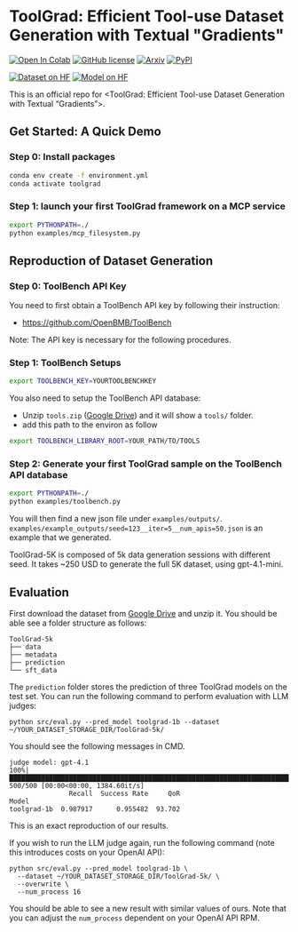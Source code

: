 # ToolGrad: Efficient Tool-use Dataset Generation with Textual "Gradients"
<!--- BADGES: START --->
[![Open In Colab](https://colab.research.google.com/assets/colab-badge.svg)](#colab)
[![GitHub license](https://img.shields.io/badge/License-CC--BY%204.0-blue.svg)][#license]
[![Arxiv](https://img.shields.io/badge/arXiv-2501.23456-B31B1B.svg)][#arxiv-paper] 
[![PyPI](https://img.shields.io/static/v1?label=PyPI&message=toolgrad&color=lightgrey)][#pypi-package] 
<!-- Replace the PyPI badge with ToolGrad later -->

[![Dataset on HF](https://img.shields.io/badge/Dataset-on%20Hugging%20Face-FF6C37?logo=HuggingFace)][#dataset-hf]
[![Model on HF](https://img.shields.io/badge/Model-on%20Hugging%20Face-FF6C37?logo=HuggingFace)][#model-hf]


[#colab]: https://colab.research.google.com/
<!-- Replace the PyPI link with ToolGrad later -->
[#pypi-package]: https://pypi.org/
[#license]: https://img.shields.io/badge/license-CC--BY--NC%204.0-blue
[#arxiv-paper]: https://arxiv.org/

[#dataset-hf]: https://huggingface.co/datasets/
[#model-hf]: https://huggingface.co/models/

<!--- BADGES: END --->

This is an official repo for <ToolGrad: Efficient Tool-use Dataset Generation with Textual “Gradients”>.

## Get Started: A Quick Demo

### Step 0: Install packages

```bash
conda env create -f environment.yml
conda activate toolgrad
```

### Step 1: launch your first ToolGrad framework on a MCP service

```bash
export PYTHONPATH=./
python examples/mcp_filesystem.py
```

## Reproduction of Dataset Generation
### Step 0: ToolBench API Key
You need to first obtain a ToolBench API key by following their instruction:
- https://github.com/OpenBMB/ToolBench


Note: The API key is necessary for the following procedures.
### Step 1: ToolBench Setups
```bash
export TOOLBENCH_KEY=YOURTOOLBENCHKEY
```

You also need to setup the ToolBench API database:
- Unzip `tools.zip` ([Google Drive](https://drive.google.com/file/d/1pM161RiqwEdE6L-kaTS4P0OpYB2I_Phl/view?usp=sharing)) and it will show a `tools/` folder.
- add this path to the environ as follow
```bash
export TOOLBENCH_LIBRARY_ROOT=YOUR_PATH/TO/TOOLS
```


### Step 2: Generate your first ToolGrad sample on the ToolBench API database

```bash
export PYTHONPATH=./
python examples/toolbench.py
```
You will then find a new json file under `examples/outputs/`. `examples/example_outputs/seed=123__iter=5__num_apis=50.json` is an example that we generated.

ToolGrad-5K is composed of 5k data generation sessions with different seed.
It takes ~250 USD to generate the full 5K dataset, using gpt-4.1-mini.
## Evaluation

First download the dataset from [Google Drive](https://drive.google.com/file/d/1fogq9N9P02I0SIycnDjjdLDC4TmR4BCz/view?usp=sharing) and unzip it.
You should be able see a folder structure as follows:
```
ToolGrad-5k  
├── data  
├── metadata  
├── prediction  
└── sft_data  
```
The `prediction` folder stores the prediction of three ToolGrad models on the test set. You can run the following command to perform evaluation with LLM judges:
```
python src/eval.py --pred_model toolgrad-1b --dataset ~/YOUR_DATASET_STORAGE_DIR/ToolGrad-5k/
```
You should see the following messages in CMD.
```
judge model: gpt-4.1
100%|████████████████████████████████████████████████████████████████████████████| 500/500 [00:00<00:00, 1384.60it/s]
               Recall  Success Rate     QoR
Model                                      
toolgrad-1b  0.987917      0.955482  93.702
```
This is an exact reproduction of our results.

If you wish to run the LLM judge again, run the following command (note this introduces costs on your OpenAI API):
```
python src/eval.py --pred_model toolgrad-1b \
  --dataset ~/YOUR_DATASET_STORAGE_DIR/ToolGrad-5k/ \
  --overwrite \
  --num_process 16 
```
You should be able to see a new result with similar values of ours. Note that you can adjust the `num_process` dependent on your OpenAI API RPM.
